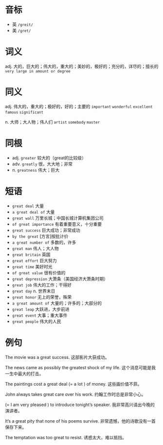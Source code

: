 # 音标

- 英 `/greit/`
- 美 `/ɡret/`

# 词义

adj. 大的，巨大的；伟大的，重大的；美妙的，极好的；充分的，详尽的；擅长的
`very large in amount or degree`

# 同义

adj. 伟大的，重大的；极好的，好的；主要的
`important` `wonderful` `excellent` `famous` `significant`

n. 大师；大人物；伟人们
`artist` `somebody` `master`

# 同根

- adj. `greater` 较大的（great的比较级）
- adv. `greatly` 很，大大地；非常
- n. `greatness` 伟大；巨大

# 短语

- `great deal` 大量
- `a great deal of` 大量
- `great wall` 万里长城；中国长城计算机集团公司
- `of great importance` 有着重要意义，十分重要
- `great success` 巨大成功；非常成功
- `by the great` [方言]按批计价
- `a great number of` 多数的，许多
- `great man` 伟人；大人物
- `great britain` 英国
- `great effort` 巨大努力
- `great time` 美好时光
- `of great value` 很有价值的
- `great depression` 大萧条（美国经济大萧条时期）
- `great job` 伟大的工作；干得好
- `great day` n. 世界末日
- `great honor` 无上的荣誉，殊荣
- `a great amount of` 大量的；许多的；大部分的
- `great leap` 大跃进，大步前进
- `great event` 大事；重大事件
- `great people` 伟大的人民

# 例句

The movie was a great success.
这部影片大获成功。

The news came as possibly the greatest shock of my life.
这个消息可能是我一生中最大的打击。

The paintings cost a great deal (= a lot ) of money.
这些画价值不菲。

John always takes great care over his work.
约翰工作时总是非常小心。

(= I am very pleased ) to introduce tonight’s speaker.
我非常高兴请出今晚的演讲者。

It’s a great pity that none of his poems survive.
非常遗憾，他的诗歌没有一首保存下来。

The temptation was too great to resist.
诱惑太大，难以抵挡。


